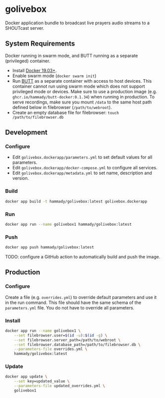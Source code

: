 # golivebox

Docker application bundle to broadcast live prayers audio streams to a SHOUTcast server.

## System Requirements
Docker running in swarm mode, and BUTT running as a separate (privileged) container.
- Install [Docker 19.03+](https://docs.docker.com/engine/install/).
- Enable swarm mode (`docker swarm init`)
- Run [BUTT](https://github.com/hammady/butt-docker) as a separate container with access to host devices.
This container cannot run using swarm mode which does not support privileged mode or devices.
Make sure to use a production image (e.g. `ghcr.io/hammady/butt-docker:0.1.34`) when running in production. To serve recordings, make sure you mount `/data` to the same host path defined
below in filebrowser (`/path/to/webroot`).
- Create an empty database file for filebrowser: `touch /path/to/filebrowser.db`

## Development

### Configure

- Edit `golivebox.dockerapp/parameters.yml` to set default values for all parameters.
- Edit `golivebox.dockerapp/docker-compose.yml` to configure all services.
- Edit `golivebox.dockerapp/metadata.yml` to set name, description and version.

### Build
    
```bash
docker app build -t hammady/golivebox:latest golivebox.dockerapp
```

### Run

```bash
docker app run --name golivebox1 hammady/golivebox:latest
```

### Push

```bash
docker app push hammady/golivebox:latest
```

TODO: configure a GitHub action to automatically build and push the image.

## Production

### Configure

Create a file (e.g. `overrides.yml`) to override default parameters and use it in the run command.
This file should have the same schema of the `parameters.yml` file.
You do not have to override all parameters.

### Install

```bash
docker app run --name golivebox1 \
    --set filebrowser.user=$(id -u):$(id -g) \
    --set filebrowser.server_path=/path/to/webroot \
    --set filebrowser.database_path=/path/to/filebrowser.db \
    --parameters-file overrides.yml \
    hammady/golivebox:latest
```

### Update

```bash
docker app update \
    --set key=updated_value \
    --parameters-file updated_overrides.yml \
    golivebox1
```
